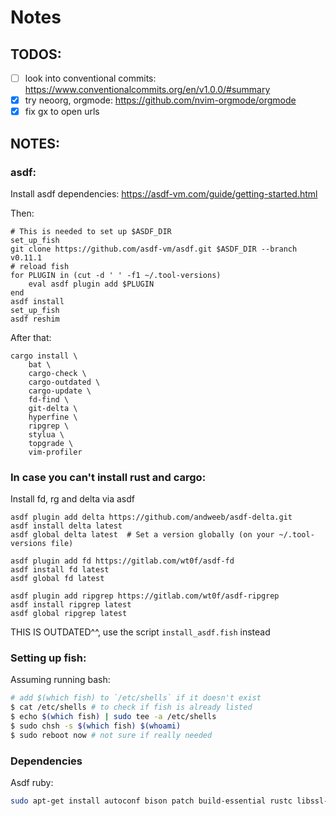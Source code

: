 # Notes

## TODOS:
- [ ] look into conventional commits: https://www.conventionalcommits.org/en/v1.0.0/#summary
- [x] try neoorg, orgmode: https://github.com/nvim-orgmode/orgmode
- [x] fix gx to open urls

## NOTES:
### asdf:
Install asdf dependencies:
https://asdf-vm.com/guide/getting-started.html

Then:

```fish
# This is needed to set up $ASDF_DIR
set_up_fish
git clone https://github.com/asdf-vm/asdf.git $ASDF_DIR --branch v0.11.1
# reload fish
for PLUGIN in (cut -d ' ' -f1 ~/.tool-versions)
    eval asdf plugin add $PLUGIN
end
asdf install
set_up_fish
asdf reshim
```
After that:

```fish
cargo install \
    bat \
    cargo-check \
    cargo-outdated \
    cargo-update \
    fd-find \
    git-delta \
    hyperfine \
    ripgrep \
    stylua \
    topgrade \
    vim-profiler
```
### In case you can't install rust and cargo:

Install fd, rg and delta via asdf

```
asdf plugin add delta https://github.com/andweeb/asdf-delta.git
asdf install delta latest
asdf global delta latest  # Set a version globally (on your ~/.tool-versions file)

asdf plugin add fd https://gitlab.com/wt0f/asdf-fd
asdf install fd latest
asdf global fd latest

asdf plugin add ripgrep https://gitlab.com/wt0f/asdf-ripgrep
asdf install ripgrep latest
asdf global ripgrep latest
```

THIS IS OUTDATED^^, use the script `install_asdf.fish` instead

### Setting up fish:

Assuming running bash:

```bash
# add $(which fish) to `/etc/shells` if it doesn't exist
$ cat /etc/shells # to check if fish is already listed
$ echo $(which fish) | sudo tee -a /etc/shells
$ sudo chsh -s $(which fish) $(whoami)
$ sudo reboot now # not sure if really needed
```


### Dependencies

Asdf ruby:
```bash
sudo apt-get install autoconf bison patch build-essential rustc libssl-dev libyaml-dev libreadline6-dev zlib1g-dev libgmp-dev libncurses5-dev libffi-dev libgdbm6 libgdbm-dev libdb-dev pkg-config uuid-dev
```

